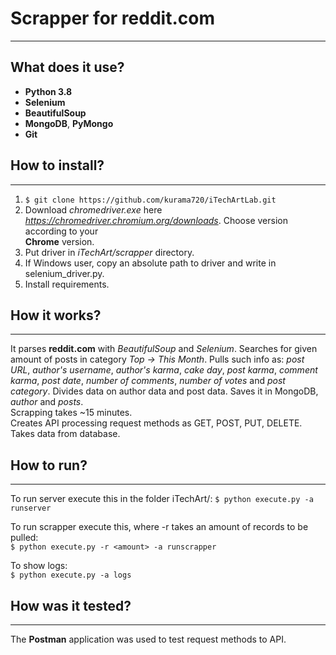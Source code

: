 # Scrapper for reddit.com

---
## What does it use?
- **Python 3.8**
- **Selenium**
- **BeautifulSoup**
- **MongoDB**, **PyMongo**
- **Git**

## How to install?

---

1. ```$ git clone https://github.com/kurama720/iTechArtLab.git```  
2. Download _chromedriver.exe_ here _https://chromedriver.chromium.org/downloads_. Choose version according to your  
**Chrome** version.  
3. Put driver in _iTechArt/scrapper_ directory.
4. If Windows user, copy an absolute path to driver and write in selenium_driver.py.
5. Install requirements.

## How it works?

---
It parses **reddit.com** with _BeautifulSoup_ and _Selenium_. Searches for given amount of posts in category _Top ->
This Month_. Pulls such info as: _post URL_, _author's username_, _author's karma_, _cake day_, _post karma_,
_comment karma_, _post date_, _number of comments_, _number of votes_ and _post category_.
Divides data on author data and post data. Saves it in MongoDB, _author_ and _posts_.  
Scrapping takes ~15 minutes.  
Creates API processing request methods as GET, POST, PUT, DELETE. Takes data from database.

## How to run?

---
To run server execute this in the folder iTechArt/:
```$ python execute.py -a runserver```  

To run scrapper execute this, where -r takes an amount of records to be pulled:  
```$ python execute.py -r <amount> -a runscrapper```   

To show logs:  
```$ python execute.py -a logs```

## How was it tested?

---
The **Postman** application was used to test request methods to API.